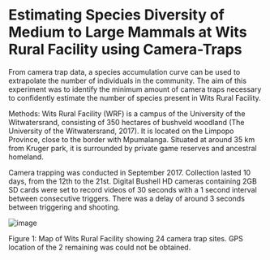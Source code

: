 # Estimating Species Diversity of Medium to Large Mammals at Wits Rural Facility using Camera-Traps

From camera trap data, a species accumulation curve can be used to extrapolate the number of individuals in the community. The aim of this experiment was to identify the minimum amount of camera traps necessary to confidently estimate the number of species present in Wits Rural Facility.

Methods:
Wits Rural Facility (WRF) is a campus of the University of the Witwatersrand, consisting of 350 hectares of bushveld woodland (The University of the Witwatersrand, 2017).  It is located on the Limpopo Province, close to the border with Mpumalanga. Situated at around 35 km from Kruger park, it is surrounded by private game reserves and ancestral homeland.

Camera trapping was conducted in September 2017. Collection lasted 10 days, from the 12th to the 21st.  Digital Bushell HD cameras containing 2GB SD cards were set to record videos of 30 seconds with a 1 second interval between consecutive triggers. There was a delay of around 3 seconds between triggering and shooting.

 ![image](https://user-images.githubusercontent.com/81169525/151237467-23fe88af-e783-4bb2-a43f-128a1ad48b0e.png)

Figure 1: Map of Wits Rural Facility showing 24 camera trap sites. GPS location of the 2 remaining was could not be obtained.
